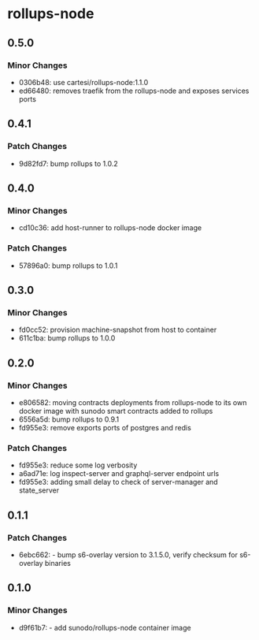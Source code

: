 # rollups-node

## 0.5.0

### Minor Changes

-   0306b48: use cartesi/rollups-node:1.1.0
-   ed66480: removes traefik from the rollups-node and exposes services ports

## 0.4.1

### Patch Changes

-   9d82fd7: bump rollups to 1.0.2

## 0.4.0

### Minor Changes

-   cd10c36: add host-runner to rollups-node docker image

### Patch Changes

-   57896a0: bump rollups to 1.0.1

## 0.3.0

### Minor Changes

-   fd0cc52: provision machine-snapshot from host to container
-   611c1ba: bump rollups to 1.0.0

## 0.2.0

### Minor Changes

-   e806582: moving contracts deployments from rollups-node to its own docker image with sunodo smart contracts added to rollups
-   6556a5d: bump rollups to 0.9.1
-   fd955e3: remove exports ports of postgres and redis

### Patch Changes

-   fd955e3: reduce some log verbosity
-   a6ad71e: log inspect-server and graphql-server endpoint urls
-   fd955e3: adding small delay to check of server-manager and state_server

## 0.1.1

### Patch Changes

-   6ebc662: - bump s6-overlay version to 3.1.5.0, verify checksum for s6-overlay binaries

## 0.1.0

### Minor Changes

-   d9f61b7: - add sunodo/rollups-node container image
